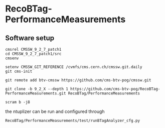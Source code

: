 # RecoBTag-PerformanceMeasurements

## Software setup

```
cmsrel CMSSW_9_2_7_patch1
cd CMSSW_9_2_7_patch1/src
cmsenv

setenv CMSSW_GIT_REFERENCE /cvmfs/cms.cern.ch/cmssw.git.daily
git cms-init

git remote add btv-cmssw https://github.com/cms-btv-pog/cmssw.git

git clone -b 9_2_X --depth 1 https://github.com/cms-btv-pog/RecoBTag-PerformanceMeasurements.git RecoBTag/PerformanceMeasurements

scram b -j8

```

the ntuplizer can be run and configured through 

```
RecoBTag/PerformanceMeasurements/test/runBTagAnalyzer_cfg.py
```

